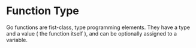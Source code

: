 # Function Type


Go functions are fist-class, type programming elements. They have a type and a value ( the function itself ), and can be optionally assigned to a variable.


